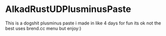 # AlkadRustUDPlusminusPaste


This is a dogshit plusminus paste i made in like 4 days for fun its ok not the best uses brend.cc menu but enjoy:)

